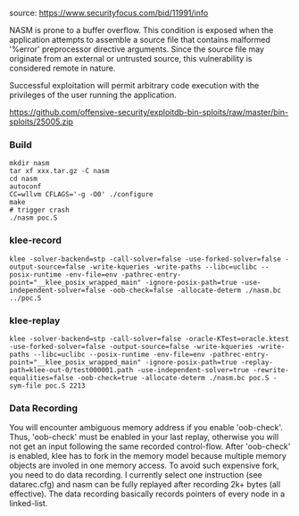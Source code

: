 source: https://www.securityfocus.com/bid/11991/info

NASM is prone to a buffer overflow. This condition is exposed when the application attempts to assemble a source file that contains malformed '%error' preprocessor directive arguments. Since the source file may originate from an external or untrusted source, this vulnerability is considered remote in nature.

Successful exploitation will permit arbitrary code execution with the privileges of the user running the application. 

https://github.com/offensive-security/exploitdb-bin-sploits/raw/master/bin-sploits/25005.zip

### Build
```
mkdir nasm
tar xf xxx.tar.gz -C nasm
cd nasm
autoconf
CC=wllvm CFLAGS='-g -O0' ./configure
make
# trigger crash
./nasm poc.S
```

### klee-record
```
klee -solver-backend=stp -call-solver=false -use-forked-solver=false -output-source=false -write-kqueries -write-paths --libc=uclibc --posix-runtime -env-file=env -pathrec-entry-point="__klee_posix_wrapped_main" -ignore-posix-path=true -use-independent-solver=false -oob-check=false -allocate-determ ./nasm.bc ../poc.S
```

### klee-replay
```
klee -solver-backend=stp -call-solver=false -oracle-KTest=oracle.ktest -use-forked-solver=false -output-source=false -write-kqueries -write-paths --libc=uclibc --posix-runtime -env-file=env -pathrec-entry-point="__klee_posix_wrapped_main" -ignore-posix-path=true -replay-path=klee-out-0/test000001.path -use-independent-solver=true -rewrite-equalities=false -oob-check=true -allocate-determ ./nasm.bc poc.S -sym-file poc.S 2213
```

### Data Recording
You will encounter ambiguous memory address if you enable 'oob-check'.
Thus, 'oob-check' must be enabled in your last replay, otherwise you will not get an input following the same recorded control-flow.
After 'oob-check' is enabled, klee has to fork in the memory model because multiple memory objects are involed in one memory access.
To avoid such expensive fork, you need to do data recording. I currently select one instruction (see datarec.cfg) and nasm can be fully replayed after recording 2k+ bytes (all effective). The data recording basically records pointers of every node in a linked-list.
